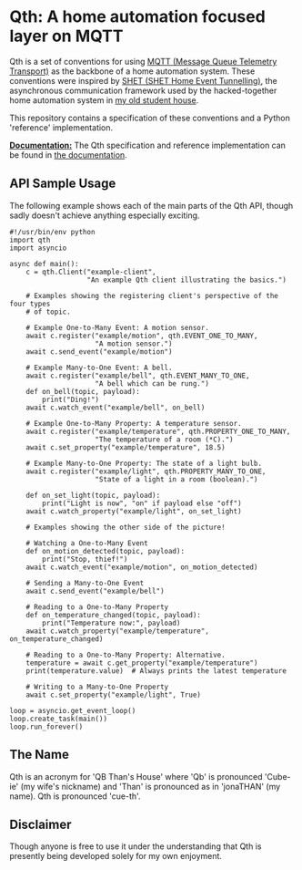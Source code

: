 Qth: A home automation focused layer on MQTT
============================================

Qth is a set of conventions for using [MQTT (Message Queue Telemetry
Transport)](http://mqtt.org/) as the backbone of a home automation system.
These conventions were inspired by [SHET (SHET Home Event
Tunnelling)](https://github.com/18sg/shet), the asynchronous communication
framework used by the hacked-together home automation system in [my old student
house](http://18sg.github.io/).

This repository contains a specification of these conventions and a Python
'reference' implementation.

[**Documentation:**](http://qth.rtfd.org/) The Qth specification and reference
implementation can be found in [the documentation](http://qth.rtfd.org/).

API Sample Usage
----------------

The following example shows each of the main parts of the Qth API, though sadly
doesn't achieve anything especially exciting.

    #!/usr/bin/env python
    import qth
    import asyncio
    
    async def main():
        c = qth.Client("example-client",
                       "An example Qth client illustrating the basics.")
        
        # Examples showing the registering client's perspective of the four types
        # of topic.
        
        # Example One-to-Many Event: A motion sensor.
        await c.register("example/motion", qth.EVENT_ONE_TO_MANY,
                         "A motion sensor.")
        await c.send_event("example/motion")
        
        # Example Many-to-One Event: A bell.
        await c.register("example/bell", qth.EVENT_MANY_TO_ONE,
                         "A bell which can be rung.")
        def on_bell(topic, payload):
            print("Ding!")
        await c.watch_event("example/bell", on_bell)
        
        # Example One-to-Many Property: A temperature sensor.
        await c.register("example/temperature", qth.PROPERTY_ONE_TO_MANY,
                         "The temperature of a room (*C).")
        await c.set_property("example/temperature", 18.5)
        
        # Example Many-to-One Property: The state of a light bulb.
        await c.register("example/light", qth.PROPERTY_MANY_TO_ONE,
                         "State of a light in a room (boolean).")
        
        def on_set_light(topic, payload):
            print("Light is now", "on" if payload else "off")
        await c.watch_property("example/light", on_set_light)
        
        # Examples showing the other side of the picture!
        
        # Watching a One-to-Many Event
        def on_motion_detected(topic, payload):
            print("Stop, thief!")
        await c.watch_event("example/motion", on_motion_detected)
        
        # Sending a Many-to-One Event
        await c.send_event("example/bell")
        
        # Reading to a One-to-Many Property
        def on_temperature_changed(topic, payload):
            print("Temperature now:", payload)
        await c.watch_property("example/temperature", on_temperature_changed)
        
        # Reading to a One-to-Many Property: Alternative.
        temperature = await c.get_property("example/temperature")
        print(temperature.value)  # Always prints the latest temperature
        
        # Writing to a Many-to-One Property
        await c.set_property("example/light", True)
    
    loop = asyncio.get_event_loop()
    loop.create_task(main())
    loop.run_forever()



The Name
--------

Qth is an acronym for 'QB Than's House' where 'Qb' is pronounced 'Cube-ie' (my
wife's nickname) and 'Than' is pronounced as in 'jonaTHAN' (my name). Qth is
pronounced 'cue-th'.

Disclaimer
----------
Though anyone is free to use it under the understanding that Qth is presently
being developed solely for my own enjoyment.
